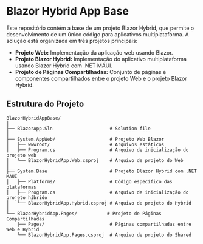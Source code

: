 # Blazor Hybrid App Base

Este repositório contém a base de um projeto Blazor Hybrid, que permite o desenvolvimento de um único código para aplicativos multiplataforma. A solução está organizada em três projetos principais:

- **Projeto Web:** Implementação da aplicação web usando Blazor.
- **Projeto Blazor Hybrid:** Implementação do aplicativo multiplataforma usando Blazor Hybrid com .NET MAUI.
- **Projeto de Páginas Compartilhadas:** Conjunto de páginas e componentes compartilhados entre o projeto Web e o projeto Blazor Hybrid.

## Estrutura do Projeto

```plaintext
BlazorHybridAppBase/
│
├── BlazorApp.Sln                     # Solution file
│
├── System.AppWeb/                    # Projeto Web Blazor
│   ├── wwwroot/                      # Arquivos estáticos
│   ├── Program.cs                    # Arquivo de inicialização do projeto web
│   └── BlazorHybridApp.Web.csproj    # Arquivo de projeto do Web
│
├── System.Base                       # Projeto Blazor Hybrid com .NET MAUI
│   ├── Platforms/                    # Código específico das plataformas
│   ├── Program.cs                    # Arquivo de inicialização do projeto híbrido
│   └── BlazorHybridApp.Hybrid.csproj # Arquivo de projeto do Hybrid
│
└── BlazorHybridApp.Pages/           # Projeto de Páginas Compartilhadas
    ├── Pages/                        # Páginas compartilhadas entre Web e Hybrid
    └── BlazorHybridApp.Pages.csproj  # Arquivo de projeto do Shared
